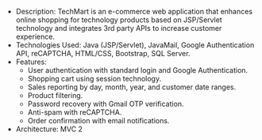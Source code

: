 - Description: TechMart is an e-commerce web application that enhances online shopping for technology products based on JSP/Servlet technology and integrates 3rd party APIs to increase customer experience.
- Technologies Used: Java (JSP/Servlet), JavaMail, Google Authentication API, reCAPTCHA, HTML/CSS, Bootstrap, SQL Server.
- Features:
  + User authentication with standard login and Google Authentication.
  + Shopping cart using session technology.
  + Sales reporting by day, month, year, and customer date ranges.
  + Product filtering.
  + Password recovery with Gmail OTP verification.
  + Anti-spam with reCAPTCHA.
  + Order confirmation with email notifications.
- Architecture: MVC 2
